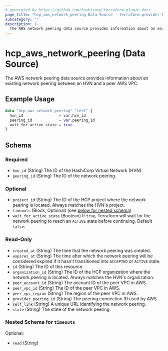 ```yaml
---
# generated by https://github.com/hashicorp/terraform-plugin-docs
page_title: "hcp_aws_network_peering Data Source - terraform-provider-hcp"
subcategory: ""
description: |-
  The AWS network peering data source provides information about an existing network peering between an HVN and a peer AWS VPC.
---
```


# hcp_aws_network_peering (Data Source)

The AWS network peering data source provides information about an existing network peering between an HVN and a peer AWS VPC.

## Example Usage

```terraform
data "hcp_aws_network_peering" "test" {
  hvn_id                = var.hvn_id
  peering_id            = var.peering_id
  wait_for_active_state = true
}
```

<!-- schema generated by tfplugindocs -->
## Schema

### Required

- `hvn_id` (String) The ID of the HashiCorp Virtual Network (HVN).
- `peering_id` (String) The ID of the network peering.

### Optional

- `project_id` (String) The ID of the HCP project where the network peering is located. Always matches the HVN's project.
- `timeouts` (Block, Optional) (see [below for nested schema](#nestedblock--timeouts))
- `wait_for_active_state` (Boolean) If `true`, Terraform will wait for the network peering to reach an `ACTIVE` state before continuing. Default `false`.

### Read-Only

- `created_at` (String) The time that the network peering was created.
- `expires_at` (String) The time after which the network peering will be considered expired if it hasn't transitioned into `ACCEPTED` or `ACTIVE` state.
- `id` (String) The ID of this resource.
- `organization_id` (String) The ID of the HCP organization where the network peering is located. Always matches the HVN's organization.
- `peer_account_id` (String) The account ID of the peer VPC in AWS.
- `peer_vpc_id` (String) The ID of the peer VPC in AWS.
- `peer_vpc_region` (String) The region of the peer VPC in AWS.
- `provider_peering_id` (String) The peering connection ID used by AWS.
- `self_link` (String) A unique URL identifying the network peering.
- `state` (String) The state of the network peering.

<a id="nestedblock--timeouts"></a>
### Nested Schema for `timeouts`

Optional:

- `read` (String)


